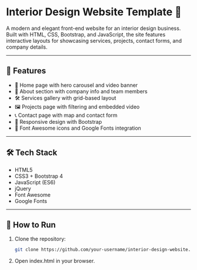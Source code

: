 # Interior Design Website Template 💠

A modern and elegant front-end website for an interior design business. Built with HTML, CSS, Bootstrap, and JavaScript, the site features interactive layouts for showcasing services, projects, contact forms, and company details.

---

## 📌 Features

- 🎯 Home page with hero carousel and video banner
- 🧠 About section with company info and team members
- 🛠️ Services gallery with grid-based layout
- 🖼️ Projects page with filtering and embedded video
- 📞 Contact page with map and contact form
- 📱 Responsive design with Bootstrap
- 🎨 Font Awesome icons and Google Fonts integration

---

## 🛠️ Tech Stack

- HTML5
- CSS3 + Bootstrap 4
- JavaScript (ES6)
- jQuery
- Font Awesome
- Google Fonts

---

## 🚀 How to Run

1. Clone the repository:
   ```bash
   git clone https://github.com/your-username/interior-design-website.git
2. Open index.html in your browser.
